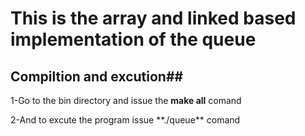 
# This is the array and linked based implementation of the queue

## Compiltion and excution##

1-Go to the bin directory and issue the **make all** comand

<!-- --!>

2-And to excute the program issue **./queue** comand
